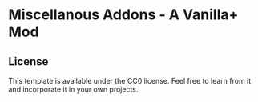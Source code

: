 # Miscellanous Addons - A Vanilla+ Mod

## License

This template is available under the CC0 license. Feel free to learn from it and incorporate it in your own projects.
